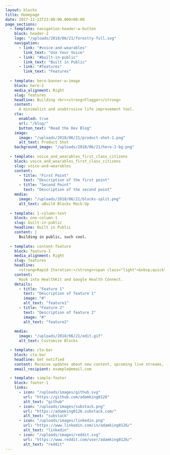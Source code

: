 ```yaml
---
layout: blocks
title: Homepage
date: 2017-11-22T23:00:00.000+00:00
page_sections:
  - template: navigation-header-w-button
    block: header-2
    logo: "/uploads/2018/06/21/forestry-full.svg"
    navigation:
      - link: "#voice-and-wearables"
        link_text: "Use Your Voice"
      - link: "#built-in-public"
        link_text: "Built in Public"
      - link: "#features"
        link_text: "Features"
  
  - template: hero-banner-w-image
    block: hero-2  
    media_alignment: Right
    slug: features
    headline: Building <br><strong>Flogger</strong>
    content:
      A minimalist and unobtrusive life improvement tool.
    cta:
      enabled: true
      url: "/blog/"
      button_text: "Read the Dev Blog"
    image:
      image: "/uploads/2018/06/21/product-shot-1.png"
      alt_text: Product Shot
    background_image: "/uploads/2018/06/21/hero-2-bg.png"
  
  - template: voice_and_wearables_first_class_citizens
    block: voice_and_wearables_first_class_citizens
    slug: voice-and-wearables
    content:
      - title: "First Point"
        text: "Description of the first point"
      - title: "Second Point"
        text: "Description of the second point"
    media:
      image: "/uploads/2018/06/21/blocks-split.png"
      alt_text: uBuild Blocks Mock-Up
  
  - template: 1-column-text
    block: one-column-1
    slug: built-in-public
    headline: Built in Public
    content: |
      Building in public, such cool.
  
  - template: content-feature
    block: feature-1
    media_alignment: Right
    slug: features
    headline:
      <strong>Rapid Iteration:</strong><span class="light">&nbsp;quickly add new features to provide insights</span>
    content:
      Hook into HealthKit and Google Health Connect.
    details:
      - title: "Feature 1"
        text: "Description of feature 1"
        image: "#"
        alt_text: "feature1"
      - title: "Feature 2"
        text: "Description of feature 2"
        image: "#"
        alt_text: "feature2"
    
    media:
      image: "/uploads/2018/06/21/edit.gif"
      alt_text: Customize Blocks

  - template: cta-bar
    block: cta-bar
    headline: Get notified
    content: Receive updates about new content, upcoming live streams, etc.  No spam.
    email_recipient: example@email.com

  - template: simple-footer
    block: footer-1
    links:
      - icon: "/uploads/images/github.svg"
        url: "https://github.com/adamking0126"
        alt_text: "github"
      - icon: "/uploads/images/substack.png"
        url: "https://adamking0126.substack.com/"
        alt_text: "substack"
      - icon: "/uploads/images/linkedin.png"
        url: "https://www.linkedin.com/in/adamking0126/"
        alt_text: "linkedin"
      - icon: "/uploads/images/reddit.svg"
        url: "https://www.reddit.com/user/adamking0126/"
        alt_text: "reddit" 
---
```

